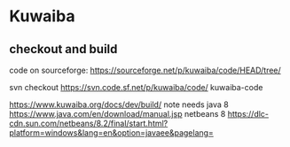 # Kuwaiba

## checkout and build 

code on sourceforge: https://sourceforge.net/p/kuwaiba/code/HEAD/tree/

svn checkout https://svn.code.sf.net/p/kuwaiba/code/ kuwaiba-code


https://www.kuwaiba.org/docs/dev/build/
note needs java 8 https://www.java.com/en/download/manual.jsp
netbeans 8 https://dlc-cdn.sun.com/netbeans/8.2/final/start.html?platform=windows&lang=en&option=javaee&pagelang=